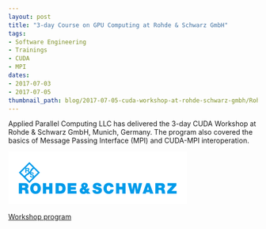 ```yaml
---
layout: post
title: "3-day Course on GPU Computing at Rohde & Schwarz GmbH"
tags:
- Software Engineering
- Trainings
- CUDA
- MPI
dates:
- 2017-07-03
- 2017-07-05
thumbnail_path: blog/2017-07-05-cuda-workshop-at-rohde-schwarz-gmbh/Rohde_Schwarz_Logo.png
---
```


Applied Parallel Computing LLC has delivered the 3-day CUDA Workshop at Rohde & Schwarz GmbH, Munich, Germany. The program also covered the basics of Message Passing Interface (MPI) and CUDA-MPI interoperation.

![alt text](\assets\img\blog\2017-07-05-cuda-workshop-at-rohde-schwarz-gmbh/Rohde_Schwarz_Logo.png "Logo Title Text 1")

[Workshop program](\assets\img\blog\2017-07-05-cuda-workshop-at-rohde-schwarz-gmbh/program.pdf)
